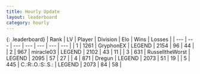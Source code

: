 ```yaml
---
title: Hourly Update
layout: leaderboard
category: hourly
---
```


{: .leaderboard}
| Rank | LV | Player | Division | Elo | Wins | Losses |
| --- | --- | --- | --- | --- | --- | --- |
| <span data-change="0">1</span> | 1261 | <span title="ID: 315148">GryphonEX</span> | LEGEND | <span data-change="0">2154</span> | <span data-change="0">96</span> | <span data-change="0">44</span> |
| <span data-change="0">2</span> | 967 | <span title="ID: 416373">miracle03</span> | LEGEND | <span data-change="0">2102</span> | <span data-change="0">43</span> | <span data-change="0">11</span> |
| <span data-change="0">3</span> | 631 | <span title="ID: 388751">RusselltheWorst</span> | LEGEND | <span data-change="0">2095</span> | <span data-change="0">57</span> | <span data-change="0">27</span> |
| <span data-change="0">4</span> | 871 | <span title="ID: 337810">Dregun</span> | LEGEND | <span data-change="0">2073</span> | <span data-change="0">51</span> | <span data-change="0">19</span> |
| <span data-change="0">5</span> | 445 | <span title="ID: 451068">C.:R:.O.:S:.S.:</span> | LEGEND | <span data-change="0">2073</span> | <span data-change="0">84</span> | <span data-change="0">58</span> |
